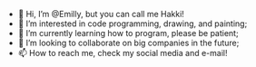 - 👋 Hi, I’m @Emilly, but you can call me Hakki!
- 👀 I’m interested in code programming, drawing, and painting;
- 🌱 I’m currently learning how to program, please be patient;
- 💞️ I’m looking to collaborate on big companies in the future;
- 📫 How to reach me, check my social media and e-mail!

<!---
"EmillyAz" is a ✨ special ✨ repository because its `README.md` (this file) appears on your GitHub profile.
You can click the Preview link to take a look at your changes.
--->
